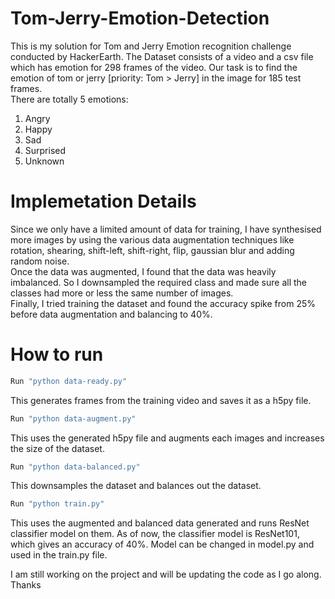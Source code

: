 # Tom-Jerry-Emotion-Detection
This is my solution for Tom and Jerry Emotion recognition challenge conducted by HackerEarth. The Dataset consists of a video and a csv file which has emotion for 298 frames of the video. Our task is to find the emotion of tom or jerry [priority: Tom > Jerry] in the image for 185 test frames. <br>
There are totally 5 emotions:
1. Angry
2. Happy
3. Sad
4. Surprised
5. Unknown

# Implemetation Details
Since we only have a limited amount of data for training, I have synthesised more images by using the various data augmentation techniques like rotation, shearing, shift-left, shift-right, flip, gaussian blur and adding random noise. <br>
Once the data was augmented, I found that the data was heavily imbalanced. So I downsampled the required class and made sure all the classes had more or less the same number of images. <br>
Finally, I tried training the dataset and found the accuracy spike from 25% before data augmentation and balancing to 40%. <br>

# How to run

```.bash
Run "python data-ready.py"
```
This generates frames from the training video and saves it as a h5py file. <br>
 
```.bash
Run "python data-augment.py"
```

This uses the generated h5py file and augments each images and increases the size of the dataset.<br>

```.bash
Run "python data-balanced.py"
```

This downsamples the dataset and balances out the dataset.<br>

```.bash
Run "python train.py"
```

This uses the augmented and balanced data generated and runs ResNet classifier model on them. As of now, the classifier model is ResNet101, which gives an accuracy of 40%. Model can be changed in model.py and used in the train.py file. <br>

I am still working on the project and will be updating the code as I go along. <br>
Thanks <br>
